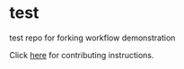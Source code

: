 # test
test repo for forking workflow demonstration

Click [here](https://github.com/FSU-ACM/test/blob/master/CONTRIBUTING.md) for contributing instructions.


